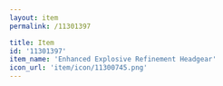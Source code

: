 ```yaml
---
layout: item
permalink: /11301397

title: Item
id: '11301397'
item_name: 'Enhanced Explosive Refinement Headgear'
icon_url: 'item/icon/11300745.png'
---
```

